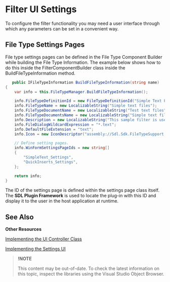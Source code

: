 Filter UI Settings
==

To configure the filter functionality you may need a user interface through which any parameters can be set in a convenient way.

File Type Settings Pages
--
File type settings pages can be defined in the File Type Component Builder while building the File Type Information. The example below shows how to do this inside the FilterComponentBuilder class inside the BuildFileTypeInformation method.

```cs
   public IFileTypeInformation BuildFileTypeInformation(string name)
{
    var info = this.FileTypeManager.BuildFileTypeInformation();

    info.FileTypeDefinitionId = new FileTypeDefinitionId("Simple Text Filter 1.0.0.0");
    info.FileTypeName = new LocalizableString("Simple text files");
    info.FileTypeDocumentName = new LocalizableString("Test text files");
    info.FileTypeDocumentsName = new LocalizableString("Simple text files");
    info.Description = new LocalizableString("This sample filter is used to process simple text files.");
    info.FileDialogWildcardExpression = "*.text";
    info.DefaultFileExtension = "text";
    info.Icon = new IconDescriptor("assembly://Sdl.Sdk.FileTypeSupport.Samples.SimpleText/Sdl.Sdk.FileTypeSupport.Samples.SimpleText.SimpleText.ico");

    // Define setting pages.
    info.WinFormSettingsPageIds = new string[]
    {
        "SimpleText_Settings",
        "QuickInserts_Settings",
    };

    return info;
}
```


The ID of the settings page is defined within the settings page class itself. The **SDL Plugin Framework** is used to locate the plug-in with this ID and display it to the user in the host application at runtime.

See Also
--

**Other Resources**

[Implementing the UI Controller Class](implementing_the_ui_controller_class.md)

[Implementing the Settings UI](implementing_the_settings_ui.md)

>**!NOTE**
>
> This content may be out-of-date. To check the latest information on this topic, inspect the libraries using the Visual Studio Object Browser.